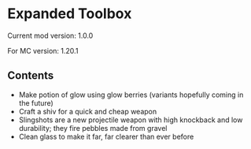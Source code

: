# Expanded Toolbox
Current mod version: 1.0.0

For MC version: 1.20.1

## Contents
- Make potion of glow using glow berries (variants hopefully coming in the future)
- Craft a shiv for a quick and cheap weapon
- Slingshots are a new projectile weapon with high knockback and low durability; they fire pebbles made from gravel
- Clean glass to make it far, far clearer than ever before
